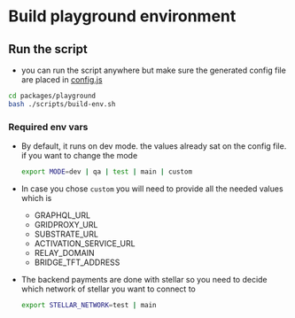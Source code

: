 # Build playground environment

## Run the script

- you can run the script anywhere but make sure the generated config file are placed in [config.js](../config.js)

```bash
cd packages/playground
bash ./scripts/build-env.sh
```

### Required env vars

- By default, it runs on dev mode. the values already sat on the config file. if you want to change the mode

  ```bash
  export MODE=dev | qa | test | main | custom
  ```

- In case you chose `custom` you will need to provide all the needed values which is

  - GRAPHQL_URL
  - GRIDPROXY_URL
  - SUBSTRATE_URL
  - ACTIVATION_SERVICE_URL
  - RELAY_DOMAIN
  - BRIDGE_TFT_ADDRESS

- The backend payments are done with stellar so you need to decide which network of stellar you want to connect to

  ```bash
  export STELLAR_NETWORK=test | main
  ```
